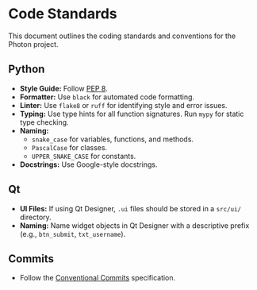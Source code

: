 # Code Standards

This document outlines the coding standards and conventions for the Photon project.

## Python

*   **Style Guide:** Follow [PEP 8](https://www.python.org/dev/peps/pep-0008/).
*   **Formatter:** Use `black` for automated code formatting.
*   **Linter:** Use `flake8` or `ruff` for identifying style and error issues.
*   **Typing:** Use type hints for all function signatures. Run `mypy` for static type checking.
*   **Naming:**
    *   `snake_case` for variables, functions, and methods.
    *   `PascalCase` for classes.
    *   `UPPER_SNAKE_CASE` for constants.
*   **Docstrings:** Use Google-style docstrings.

## Qt

*   **UI Files:** If using Qt Designer, `.ui` files should be stored in a `src/ui/` directory.
*   **Naming:** Name widget objects in Qt Designer with a descriptive prefix (e.g., `btn_submit`, `txt_username`).

## Commits

*   Follow the [Conventional Commits](https://www.conventionalcommits.org/) specification.
